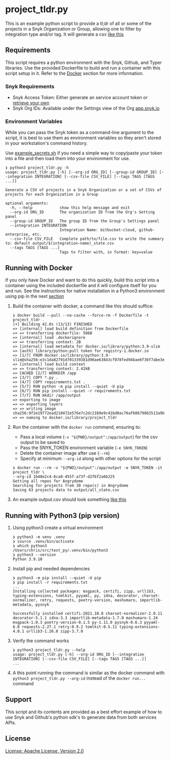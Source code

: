 # project_tldr.py

This is an example python script to provide a tl;dr of all or some of the projects in a Snyk Organization or Group, allowing one to filter by integration type and/or tag. It will generate a csv [like this](example_output.csv)

## Requirements

This script requires a python environment with the Snyk, Github, and Typer libraries. Use the provided Dockerfile to build and run a container with this script setup in it. Refer to the [Docker](#user-content-running-with-docker) section for more information.

### Snyk Requirements

- Snyk Access Token: Either generate an service account token or [retrieve your own](https://docs.snyk.io/snyk-api-info/authentication-for-api)
- Snyk Org IDs: Available under the Settings view of the Org [app.snyk.io](https://app.snyk.io/)

### Environment Variables

While you can pass the Snyk token as a command-line argument to the script, it is best to use them as environment variables so they aren't stored in your workstation's command history.

Use [example_secrets.sh](example_secrets.sh) if you need a simple way to copy/paste your token into a file and then load them into your environment for use.

```shell
❯ python3 project_tldr.py -h
usage: project_tldr.py [-h] [--org-id ORG_ID] [--group-id GROUP_ID] [--integration INTEGRATION] [--csv-file CSV_FILE] [--tags TAGS [TAGS ...]]

Generate a CSV of projects in a Snyk Organization or a set of CSVs of projects for each Organization in a Group

optional arguments:
  -h, --help            show this help message and exit
  --org-id ORG_ID       The organization ID from the Org's Setting panel
  --group-id GROUP_ID   The group ID from the Group's Settings panel
  --integration INTEGRATION
                        Integration Name: bitbucket-cloud, github-enterprise, etc.
  --csv-file CSV_FILE   Complete path/to/file.csv to write the summary to: default output/$(integration-name)_state.csv
  --tags TAGS [TAGS ...]
                        Tags to filter with, in format: key=value
```

## Running with Docker

If you only have Docker and want to do this quickly, build this script into a container using the included dockerfile and it will configure itself for you and run. See the instructions for native installation in a Python3 environment using pip in the next [section](#running-with-python3-pip-version)

1. Build the container with docker, a command like this should suffice:

   ```shell
   ❯ docker build --pull --no-cache --force-rm -f Dockerfile -t project_tldr .
   [+] Building 42.0s (13/13) FINISHED
   => [internal] load build definition from Dockerfile
   => => transferring dockerfile: 586B
   => [internal] load .dockerignore
   => => transferring context: 2B
   => [internal] load metadata for docker.io/library/python:3.9-slim
   => [auth] library/python:pull token for registry-1.docker.io
   => [1/7] FROM docker.io/library/python:3.9-slim@sha256:e3c1da82791d701339381d90ae63843cf078fed94bae6f36f7abe3ed3e339218
   => [internal] load build context
   => => transferring context: 2.42kB
   => CACHED [2/7] WORKDIR /app
   => [3/7] COPY *.py .
   => [4/7] COPY requirements.txt .
   => [5/7] RUN python -m pip install --quiet -U pip
   => [6/7] RUN pip install --quiet -r requirements.txt
   => [7/7] RUN mkdir /app/output
   => exporting to image
   => => exporting layers
   => => writing image sha256:9f2e19772ead210472e576e7c2dc21b9e9c41bd0ac76af68679863513a9b4414
   => => naming to docker.io/library/project_tldr

   ```

2. Run the container with the `docker run` command, ensuring to:

   - Pass a local volume (`-v "${PWD}/output":/app/output`) for the csv output to be saved to
   - Pass the SNYK_TOKEN environment variable (`-e SNYK_TOKEN`)
   - Delete the container image after use (`--rm`)
   - Specify at minimum `--org-id` along with other options for the script

   ```shell
   ❯ docker run --rm -v "${PWD}/output":/app/output -e SNYK_TOKEN -it project_tldr \
   --org-id 1b48e2c4-6ca8-455f-a73f-d2f6f2a6b225
   Getting all repos for Angrydome
   Searching for projects from 30 repo(s) in Angrydome
   Saving 63 projects data to output/all_state.csv
   ```

3. An example output.csv should look something [like this](example_output.csv)

## Running with Python3 (pip version)

1. Using python3 create a virtual environment

   ```shell
   ❯ python3 -m venv .venv
   ❯ source .venv/bin/activate
   ❯ which python3
   /Users/chris/src/test_py/.venv/bin/python3
   ❯ python3 --version
   Python 3.9.10
   ```

2. Install pip and needed dependencies

   ```shell
   ❯ python3 -m pip install --quiet -U pip
   ❯ pip install -r requirements.txt
   ...
   Installing collected packages: msgpack, certifi, zipp, urllib3, typing-extensions, tomlkit, pyyaml, py, idna, decorator, charset-normalizer, retry, requests, poetry-version, mashumaro, importlib-metadata, pysnyk

   Successfully installed certifi-2021.10.8 charset-normalizer-2.0.11 decorator-5.1.1 idna-3.3 importlib-metadata-1.7.0 mashumaro-1.24 msgpack-1.0.3 poetry-version-0.1.5 py-1.11.0 pysnyk-0.6.3 pyyaml-6.0 requests-2.27.1 retry-0.9.2 tomlkit-0.5.11 typing-extensions-4.0.1 urllib3-1.26.8 zipp-3.7.0
   ```

3. Verify the command works

   ```shell
   ❯ python3 project_tldr.py --help
   usage: project_tldr.py [-h] --org-id ORG_ID [--integration INTEGRATION] [--csv-file CSV_FILE] [--tags TAGS [TAGS ...]]
   ...
   ```

4. A this point running the command is similar as the docker command with `python3 project_tldr.py --org-id` instead of the `docker run...` command

## Support

This script and its contents are provided as a best effort example of how to use Snyk and Github's python sdk's to generate data from both services APIs.

## License

[License: Apache License, Version 2.0](LICENSE)
